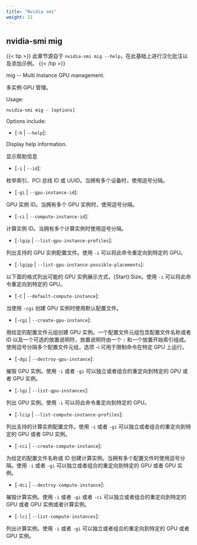 ```yaml
---
title: "Nvidia smi"
weight: 21
---
```


## nvidia-smi mig

{{< tip >}}
此章节源自于 `nvidia-smi mig --help`，在此基础上进行汉化批注以及添加示例。
{{< /tip >}}

mig -- Multi Instance GPU management.

多实例 GPU 管理。

Usage: 

```shell
nvidia-smi mig - [options]
```

Options include:

- [`-h` | `--help`]: 

Display help information.

显示帮助信息

- [`-i` | `--id`]: 

枚举索引、PCI 总线 ID 或 UUID。当拥有多个设备时，使用逗号分隔。

- [`-gi` | `--gpu-instance-id`]: 

GPU 实例 ID。当拥有多个 GPU 实例时，使用逗号分隔。

- [`-ci` | `--compute-instance-id`]: 

计算实例 ID。当拥有多个计算实例时使用逗号分隔。

- [`-lgip` | `--list-gpu-instance-profiles`]: 

列出支持的 GPU 实例配置文件。使用 `-i` 可以将此命令重定向到特定的 GPU。

- [`-lgipp` | `--list-gpu-instance-possible-placements`]: 

以下面的格式列出可能的 GPU 实例展示方式，{Start}:Size。使用 `-i` 可以将此命令重定向到特定的 GPU。

- [`-C` | `--default-compute-instance`]: 

当使用 `-cgi` 创建 GPU 实例时使用默认配置文件。

- [`-cgi` | `--create-gpu-instance`]: 

用给定的配置文件元组创建 GPU 实例。一个配置文件元组包含配置文件名称或者 ID 以及一个可选的放置说明符，放置说明符由一个 `:` 和一个放置开始索引组成。使用逗号分隔多个配置文件元组，选项 -i 可用于限制命令在特定 GPU 上运行。

- [`-dgi` | `--destroy-gpu-instance`]: 

摧毁 GPU 实例。使用 `-i` 或者 `-gi` 可以独立或者组合的重定向到特定的 GPU 或者 GPU 实例。

- [`-lgi` | `--list-gpu-instances`]: 

列出 GPU 实例。使用 `-i` 可以将此命令重定向到特定的 GPU。

- [`-lcip` | `--list-compute-instance-profiles`]: 

列出支持的计算实例配置文件。使用 `-i` 或者 `-gi` 可以独立或者组合的重定向到特定的 GPU 或者 GPU 实例。

- [`-cci` | `--create-compute-instance`]: 

为给定的配置文件名称或 ID 创建计算实例。当拥有多个配置文件时使用逗号分隔。使用 `-i` 或者 `-gi` 可以独立或者组合的重定向到特定的 GPU 或者 GPU 实例。

- [`-dci` | `--destroy-compute-instance`]: 

摧毁计算实例。使用 `-i` 或者 `-gi` 或者 `-ci` 可以独立或者组合的重定向到特定的 GPU 或者 GPU 实例或者计算实例。

- [`-lci` | `--list-compute-instances`]: 

列出计算实例。使用 `-i` 或者 `-gi` 可以独立或者组合的重定向到特定的 GPU 或者 GPU 实例。